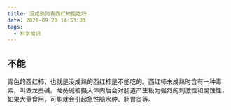 ```yaml
---
title: 没成熟的青西红柿能吃吗
date: 2020-09-20 14:53:03
tags:
  - 科学常识
---
```


## 不能
青色的西红柿，也就是没成熟的西红柿是不能吃的。西红柿未成熟时含有一种毒素，叫做龙葵碱。龙葵碱被摄入体内后会对肠道产生极为强烈的刺激性和腐蚀性，如果大量食用，可能就会引起急性脑水肿、肠胃炎等。
